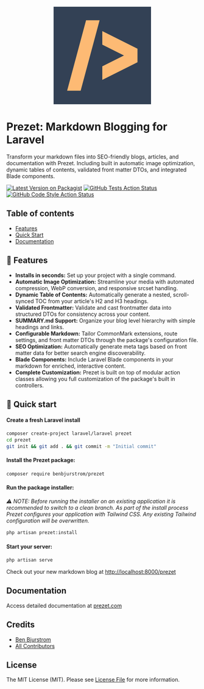 <p align="center">
    <img src="https://raw.githubusercontent.com/benbjurstrom/prezet/main/art/logo.png" width="256" alt="PREZET">
</p>

# Prezet: Markdown Blogging for Laravel

Transform your markdown files into SEO-friendly blogs, articles, and documentation with Prezet. Including built in automatic image optimization, dynamic tables of contents, validated front matter DTOs, and integrated Blade components.

[![Latest Version on Packagist](https://img.shields.io/packagist/v/benbjurstrom/prezet.svg?style=flat-square)](https://packagist.org/packages/benbjurstrom/prezet)
[![GitHub Tests Action Status](https://img.shields.io/github/actions/workflow/status/benbjurstrom/prezet/run-tests.yml?branch=main&label=tests&style=flat-square)](https://github.com/benbjurstrom/prezet/actions?query=workflow%3Arun-tests+branch%3Amain)
[![GitHub Code Style Action Status](https://img.shields.io/github/actions/workflow/status/benbjurstrom/prezet/fix-php-code-style-issues.yml?branch=main&label=code%20style&style=flat-square)](https://github.com/benbjurstrom/prezet/actions?query=workflow%3A"Fix+PHP+code+style+issues"+branch%3Amain)

## Table of contents
- [Features](https://github.com/benbjurstrom/prezet#user-content--features)
- [Quick Start](https://github.com/benbjurstrom/prezet#user-content--quick-start)
- [Documentation](https://github.com/benbjurstrom/prezet#user-content--documentation)

## 🌟 Features

- **Installs in seconds:**  Set up your project with a single command.
- **Automatic Image Optimization:** Streamline your media with automated compression, WebP conversion, and responsive srcset handling.
- **Dynamic Table of Contents:** Automatically generate a nested, scroll-synced TOC from your article's H2 and H3 headings.
- **Validated Frontmatter:** Validate and cast frontmatter data into structured DTOs for consistency across your content.
- **SUMMARY.md Support:** Organize your blog level hierarchy with simple headings and links.
- **Configurable Markdown:** Tailor CommonMark extensions, route settings, and front matter DTOs through the package's configuration file.
- **SEO Optimization:** Automatically generate meta tags based on front matter data for better search engine discoverability.
- **Blade Components:** Include Laravel Blade components in your markdown for enriched, interactive content.
- **Complete Customization:** Prezet is built on top of modular action classes allowing you full customization of the package's built in controllers.

## 🚀 Quick start

#### Create a fresh Laravel install

```bash
composer create-project laravel/laravel prezet
cd prezet
git init && git add . && git commit -m "Initial commit"
```

#### Install the Prezet package:

```bash
composer require benbjurstrom/prezet
```

#### Run the package installer:

_⚠️ NOTE: Before running the installer on an existing application it is recommended to switch to a clean branch. As part of the install process Prezet configures your application with Tailwind CSS. Any existing Tailwind configuration will be overwritten._

```bash
php artisan prezet:install
```

#### Start your server:
```bash
php artisan serve
```

Check out your new markdown blog at [http://localhost:8000/prezet](http://localhost:8000/prezet)

## Documentation
Access detailed documentation at [prezet.com](https://prezet.com)

## Credits

- [Ben Bjurstrom](https://github.com/benbjurstrom)
- [All Contributors](../../contributors)

## License

The MIT License (MIT). Please see [License File](LICENSE.md) for more information.
